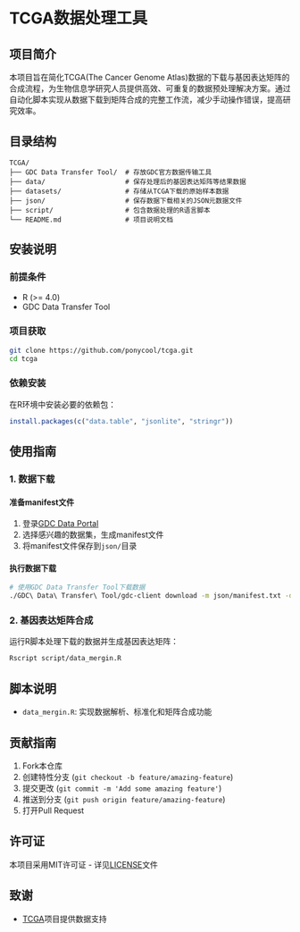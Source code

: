 # TCGA数据处理工具

## 项目简介
本项目旨在简化TCGA(The Cancer Genome Atlas)数据的下载与基因表达矩阵的合成流程，为生物信息学研究人员提供高效、可重复的数据预处理解决方案。通过自动化脚本实现从数据下载到矩阵合成的完整工作流，减少手动操作错误，提高研究效率。

## 目录结构
```
TCGA/
├── GDC Data Transfer Tool/  # 存放GDC官方数据传输工具
├── data/                    # 保存处理后的基因表达矩阵等结果数据
├── datasets/                # 存储从TCGA下载的原始样本数据
├── json/                    # 保存数据下载相关的JSON元数据文件
├── script/                  # 包含数据处理的R语言脚本
└── README.md                # 项目说明文档
```

## 安装说明

### 前提条件
- R (>= 4.0)
- GDC Data Transfer Tool

### 项目获取
```bash
git clone https://github.com/ponycool/tcga.git
cd tcga
```

### 依赖安装
在R环境中安装必要的依赖包：
```r
install.packages(c("data.table", "jsonlite", "stringr"))
```

## 使用指南

### 1. 数据下载
#### 准备manifest文件
1. 登录[GDC Data Portal](https://portal.gdc.cancer.gov/)
2. 选择感兴趣的数据集，生成manifest文件
3. 将manifest文件保存到`json/`目录

#### 执行数据下载
```bash
# 使用GDC Data Transfer Tool下载数据
./GDC\ Data\ Transfer\ Tool/gdc-client download -m json/manifest.txt -d datasets/
```

### 2. 基因表达矩阵合成
运行R脚本处理下载的数据并生成基因表达矩阵：
```bash
Rscript script/data_mergin.R
```

## 脚本说明
- `data_mergin.R`: 实现数据解析、标准化和矩阵合成功能

## 贡献指南
1. Fork本仓库
2. 创建特性分支 (`git checkout -b feature/amazing-feature`)
3. 提交更改 (`git commit -m 'Add some amazing feature'`)
4. 推送到分支 (`git push origin feature/amazing-feature`)
5. 打开Pull Request

## 许可证
本项目采用MIT许可证 - 详见[LICENSE](LICENSE)文件

## 致谢
- [TCGA](https://www.cancer.gov/about-nci/organization/ccg/research/structural-genomics/tcga)项目提供数据支持